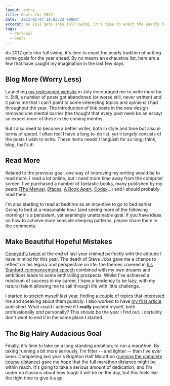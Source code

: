 ```yaml
---
layout: entry
title: Goals for 2012
date: '2012-01-07 19:03:23 +0000'
excerpt: As 2012 gets into full swing, it's time to enact the yearly tradition of setting some goals for the year ahead. By no means an exhaustive list, here are a few that have caught my imagination in the last few days.
tags:
  - Personal
  - Goals
---
```

As 2012 gets into full swing, it's time to enact the yearly tradition of setting some goals for the year ahead. By no means an exhaustive list, here are a few that have caught my imagination in the last few days.

## Blog More (Worry Less)
Launching [my redesigned website][1] in July encouraged me to write more for it. Still, a number of posts got abandoned (or worse still, never written) and it pains me that I can't point to some interesting topics and opinions I had throughout the year. The introduction of link posts in the new design removed one mental barrier (the thought that every post need be an essay) so expect more of these in the coming months.

But I also need to become a better writer, both in style and tone but also in terms of speed. I often feel I have a long to-do list, yet it largely consists of the posts I wish to write. These items needn't languish for so long; think, blog, that's it!

## Read More
Related to the previous goal, one way of improving my writing would be to read more. I read a lot online, but I need more time away from the computer screen. I've purchased a number of fantastic books, many published by my peers ([The Manual][2], [8faces][3], [A Book Apart][4], [Codex][5]...) and I should probably read them.

I'm also starting to read at bedtime as an incentive to go to bed earlier. Going to bed at a reasonable hour (and seeing more of the following morning) is a persistent, yet seemingly unattainable goal. If you have ideas on how to achieve more sensible sleeping patterns, please share them in the comments.

## Make Beautiful Hopeful Mistakes
[Cennydd's tweet][6] at the end of last year chimed perfectly with the attitude I have in mind for this year. The death of Steve Jobs gave me a chance to reflect on his legacy and perspective on life; the themes covered in [his Stanford commencement speech][7] combined with my own dreams and ambitions leads to some enthralling prospects. Whilst I've achieved a modicum of success in my career, I have a tendency to be lazy, with my natural talent allowing me to sail through life with little challenge.

I started to stretch myself last year, finding a couple of topics that interested me and speaking about them publicly. I also worked to have [my first article][8] published. What could I achieve if I **really** pushed myself, both professionally *and* personally? This should be the year I find out. I certainly don't want to end it in the same place I started.

## The Big Hairy Audacious Goal
Finally, it's time to take on a long standing ambition; to run a marathon. By taking running a bit more seriously, I'm fitter -- and lighter -- than I've ever been. Completing last year's Brighton Half Marathon ([running the complete course distance][9]) gave me hope that the full marathon distance might be within reach. It's going to take a serious amount of dedication, and I'm under no illusions about how tough it will be on the day, but this feels like the right time to give it a go.

[1]: /2011/07/new_and_improved/
[2]: http://alwaysreadthemanual.com/
[3]: http://8faces.com/
[4]: http://abookapart.com/
[5]: http://codexmag.com/
[6]: https://twitter.com/cennydd/status/152859023560015872
[7]: /2011/10/stay_hungry_stay_foolish/
[8]: http://24ways.org/2011/collaborative-development-for-a-responsively-designed-web
[9]: /2011/02/i_ran_a_half-marathon/